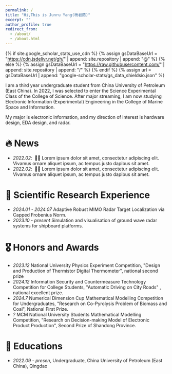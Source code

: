 ```yaml
---
permalink: /
title: "Hi,This is Junru Yang(杨君茹)"
excerpt: ""
author_profile: true
redirect_from: 
  - /about/
  - /about.html
---
```


{% if site.google_scholar_stats_use_cdn %}
{% assign gsDataBaseUrl = "https://cdn.jsdelivr.net/gh/" | append: site.repository | append: "@" %}
{% else %}
{% assign gsDataBaseUrl = "https://raw.githubusercontent.com/" | append: site.repository | append: "/" %}
{% endif %}
{% assign url = gsDataBaseUrl | append: "google-scholar-stats/gs_data_shieldsio.json" %}

<span class='anchor' id='about-me'></span>

I am a third year undergraduate student from China University of Petroleum (East China). In 2022, I was selected to enter the Science Experimental Class of the College of Science. After major streaming, I am now studying Electronic Information (Experimental) Engineering in the College of Marine Space and Information.

My major is electronic information, and my direction of interest is hardware design, EDA design, and radar.

# 🔥 News
- *2022.02*: &nbsp;🎉🎉 Lorem ipsum dolor sit amet, consectetur adipiscing elit. Vivamus ornare aliquet ipsum, ac tempus justo dapibus sit amet. 
- *2022.02*: &nbsp;🎉🎉 Lorem ipsum dolor sit amet, consectetur adipiscing elit. Vivamus ornare aliquet ipsum, ac tempus justo dapibus sit amet. 

# 📝 Scientific Research Experience
- *2024.01 - 2024.07* Adaptive Robust MIMO Radar Target Localization via Capped Frobenius Norm.
- *2023.10 - present* Simulation and visualisation of ground wave radar systems for shipboard platforms.


# 🎖 Honors and Awards
- *2023.12* National University Physics Experiment Competition, "Design and Production of Thermistor Digital Thermometer", national second prize
- *2024.12* Information Security and Countermeasure Technology Competition for College Students, "Automatic Driving on City Roads" , national excellent prize.
- *2024.7* Numerical Dimension Cup Mathematical Modelling Competition for Undergraduates, "Research on Co-Pyrolysis Problem of Biomass and Coal", National First Prize.
- *?* MCM National University Students Mathematical Modelling Competition, "Research on Decision-making Model of Electronic Product Production", Second Prize of Shandong Province.

# 📖 Educations
- *2022.09 - presen*, Undergraduate, China University of Petroleum (East China), Qingdao
